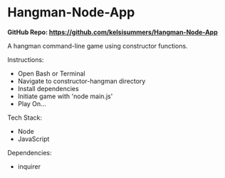 # Hangman-Node-App

<strong>GitHub Repo: https://github.com/kelsisummers/Hangman-Node-App</strong>

A hangman command-line game using constructor functions.

Instructions:
  - Open Bash or Terminal
  - Navigate to constructor-hangman directory
  - Install dependencies
  - Initiate game with 'node main.js'
  - Play On...

Tech Stack:
  - Node
  - JavaScript

Dependencies:
  - inquirer
